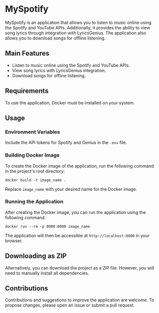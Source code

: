 # MySpotify

MySpotify is an application that allows you to listen to music online using the Spotify and YouTube APIs. Additionally, it provides the ability to view song lyrics through integration with LyricsGenius. The application also allows you to download songs for offline listening.

## Main Features

- Listen to music online using the Spotify and YouTube APIs.
- View song lyrics with LyricsGenius integration.
- Download songs for offline listening.

## Requirements

To use the application, Docker must be installed on your system.

## Usage

### Environment Variables

Include the API tokens for Spotify and Genius in the `.env` file.

### Building Docker Image

To create the Docker image of the application, run the following command in the project's root directory:

```
docker build -t image_name .
```

Replace `image_name` with your desired name for the Docker image.

### Running the Application

After creating the Docker image, you can run the application using the following command:

```
docker run --rm -p 8000:8000 image_name
```

The application will then be accessible at `http://localhost:8000` in your browser.

## Downloading as ZIP

Alternatively, you can download the project as a ZIP file. However, you will need to manually install all dependencies.

## Contributions

Contributions and suggestions to improve the application are welcome. To propose changes, please open an issue or submit a pull request.
